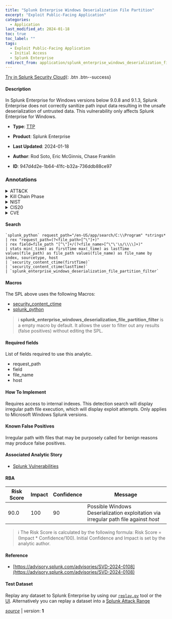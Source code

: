 ```yaml
---
title: "Splunk Enterprise Windows Deserialization File Partition"
excerpt: "Exploit Public-Facing Application"
categories:
  - Application
last_modified_at: 2024-01-18
toc: true
toc_label: ""
tags:
  - Exploit Public-Facing Application
  - Initial Access
  - Splunk Enterprise
redirect_from: application/splunk_enterprise_windows_deserialization_file_partition/
---
```




[Try in Splunk Security Cloud](https://www.splunk.com/en_us/cyber-security.html){: .btn .btn--success}

#### Description

In Splunk Enterprise for Windows versions below 9.0.8 and 9.1.3, Splunk Enterprise does not correctly sanitize path input data resulting in the unsafe deserialization of untrusted data. This vulnerability only affects Splunk Enterprise for Windows.

- **Type**: [TTP](https://github.com/splunk/security_content/wiki/Detection-Analytic-Types)
- **Product**: Splunk Enterprise

- **Last Updated**: 2024-01-18
- **Author**: Rod Soto, Eric McGinnis, Chase Franklin
- **ID**: 947d4d2e-1b64-41fc-b32a-736ddb88ce97

### Annotations
<details>
  <summary>ATT&CK</summary>

<div markdown="1">

#### [ATT&CK](https://attack.mitre.org/)

| ID          | Technique   | Tactic         |
| ----------- | ----------- |--------------- |
| [T1190](https://attack.mitre.org/techniques/T1190/) | Exploit Public-Facing Application | Initial Access |

</div>
</details>


<details>
  <summary>Kill Chain Phase</summary>

<div markdown="1">

* Delivery


</div>
</details>


<details>
  <summary>NIST</summary>

<div markdown="1">

* DE.CM



</div>
</details>

<details>
  <summary>CIS20</summary>

<div markdown="1">

* CIS 10



</div>
</details>

<details>
  <summary>CVE</summary>

<div markdown="1">


</div>
</details>


#### Search

```
`splunk_python` request_path="/en-US/app/search/C:\\Program" *strings* 
| rex "request_path=(?<file_path>[^\"]+)" 
| rex field=file_path "[^\"]+/(?<file_name>[^\"\'\s/\\\\]+)" 
| stats min(_time) as firstTime max(_time) as lastTime values(file_path) as file_path values(file_name) as file_name by index, sourcetype, host 
| `security_content_ctime(firstTime)` 
| `security_content_ctime(lastTime)` 
| `splunk_enterprise_windows_deserialization_file_partition_filter`
```

#### Macros
The SPL above uses the following Macros:
* [security_content_ctime](https://github.com/splunk/security_content/blob/develop/macros/security_content_ctime.yml)
* [splunk_python](https://github.com/splunk/security_content/blob/develop/macros/splunk_python.yml)

> :information_source:
> **splunk_enterprise_windows_deserialization_file_partition_filter** is a empty macro by default. It allows the user to filter out any results (false positives) without editing the SPL.



#### Required fields
List of fields required to use this analytic.
* request_path
* field
* file_name
* host



#### How To Implement
Requires access to internal indexes. This detection search will display irregular path file execution, which will display exploit attempts. Only applies to Microsoft Windows Splunk versions.
#### Known False Positives
Irregular path with files that may be purposely called for benign reasons may produce false positives.

#### Associated Analytic Story
* [Splunk Vulnerabilities](/stories/splunk_vulnerabilities)




#### RBA

| Risk Score  | Impact      | Confidence   | Message      |
| ----------- | ----------- |--------------|--------------|
| 90.0 | 100 | 90 | Possible Windows Deserialization exploitation via irregular path file against $host$ |


> :information_source:
> The Risk Score is calculated by the following formula: Risk Score = (Impact * Confidence/100). Initial Confidence and Impact is set by the analytic author.


#### Reference

* [https://advisory.splunk.com/advisories/SVD-2024-0108](https://advisory.splunk.com/advisories/SVD-2024-0108)



#### Test Dataset
Replay any dataset to Splunk Enterprise by using our [`replay.py`](https://github.com/splunk/attack_data#using-replaypy) tool or the [UI](https://github.com/splunk/attack_data#using-ui).
Alternatively you can replay a dataset into a [Splunk Attack Range](https://github.com/splunk/attack_range#replay-dumps-into-attack-range-splunk-server)




[*source*](https://github.com/splunk/security_content/tree/develop/detections/application/splunk_enterprise_windows_deserialization_file_partition.yml) \| *version*: **1**